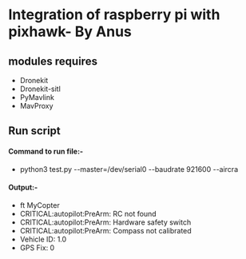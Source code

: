 # Integration of raspberry pi with pixhawk- By Anus

## modules requires

- Dronekit
- Dronekit-sitl
- PyMavlink
- MavProxy

## Run script

#### Command to run file:-

- python3 test.py --master=/dev/serial0 --baudrate 921600 --aircra

#### Output:-
- ft MyCopter
- CRITICAL:autopilot:PreArm: RC not found
- CRITICAL:autopilot:PreArm: Hardware safety switch
- CRITICAL:autopilot:PreArm: Compass not calibrated
- Vehicle ID: 1.0
- GPS Fix: 0